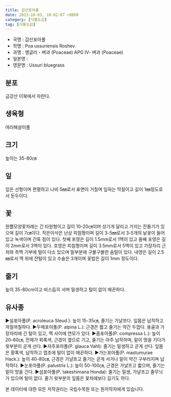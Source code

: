 ```yaml
---
title: 갑산포아풀
date: 2023-10-03, 18:02:07 +0800
category: [식물도감]
tag: [식물도감]
---
```




- 국명 : 갑산포아풀
- 학명 : Poa ussuriensis Roshev.
- 과명 : 앵글러 - 벼과 (Poaceae) APG Ⅳ- 벼과 (Poaceae)
- 일본명 : 
- 영문명 : Ussuri bluegrass


## 분포
금강산 이북에서 자란다.
## 생육형
여러해살이풀
## 크기
높이는 35-80㎝
## 잎
잎은 선형이며 편평하고 나비 5㎜로서 표면이 거칠며 잎혀는 막질이고 길이 1㎜정도로서 둔두이다.
## 꽃
원뿔모양꽃차례는 긴 타원형이고 길이 10-20㎝이며 성기게 달리고 가지는 잔돌기가 있으며 길이 7㎝이다. 작은이삭은 난상 피침형이며 길이 3-5㎜로서 3-5개의 낱꽃이 들어 있고 녹색이며 간혹 점이 있다. 첫째 포영은 길이 1.5mm로서 1맥이 있고 둘째 포영은 길이 2mm로서 3맥이 있다. 호영은 피침형이며 길이 3.5mm로서 5맥이 있고 가장자리 근처와 측맥 기부에 털이 다소 있으며 밑부분에 구불구불한 솜털이 있다. 내영은 길이 2.5㎜로서 맥 위에 잔털이 있고 수술은 3개이며 꽃밥은 길이 1mm 정도이다.
## 줄기
높이 35-80cm이고 비스듬히 서며 밀생하고 털이 없이 매끈하다.
## 유사종
▶실포아풀(P. acroleuca Steud.): 높이 15-35㎝, 줄기는 가냘프다. 잎몸은 납작하고 꺼칠꺼칠하다.▶두메포아풀(P. alpina L.): 근경은 짧고 줄기는 약간 두껍다. 용골과 가장자리에 긴 털이 있고, 맥 사이에 연모가 있다.▶좀포아풀(P. compressa L.): 높이 20-60㎝, 전체가 회록색, 근경이 옆으로 기고, 줄기는 아주 납작하며, 밑이 땅을 기다가 윗부분이 곧게 선다. ▶자주포아풀(P. glauca Vahl): 줄기는 밀생하고 곧게 선다. 잎몸은 황록색, 납작하고 엽초에 털이 없이 매끈하다. ▶가는포아풀(P. mastumurae Hack.): 높이 40-80㎝, 근경은 가냘프고 줄기는 곧게 서거나 밑이 약간 구부러지며 납작하다. ▶눈포아풀(P. palustris L.): 높이 50-100㎝, 근경은 가냘프고 짧으며, 줄기는 밑이 땅을 긴다. ▶섬포아풀(P. takeshimana Honda): 줄기는 밀생, 가냘프고 줄무늬가 있으며 털이 없다. 줄기 윗부분의 잎몸은 꽃차례보다 길기도 하다.






본 데이터에 대한 모든 저작권리는 국립수목원 또는 원저작자에게 있습니다.
